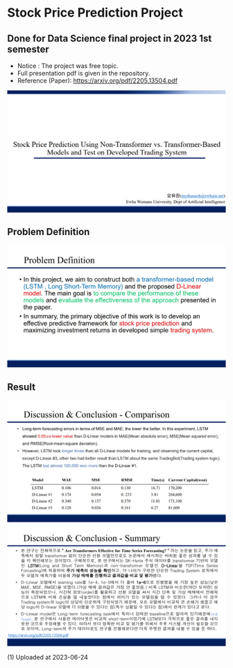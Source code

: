 # Stock Price Prediction Project
## Done for Data Science final project in 2023 1st semester

- Notice : The project was free topic.
- Full presentation pdf is given in the repository.
- Reference (Paper): <https://arxiv.org/pdf/2205.13504.pdf>


![Getting Started](./image1.png)

## Problem Definition
![Getting Started](./image2.jpg)

## Result
![Getting Started](./image3.jpg)
![Getting Started](./image4.png)


(1) Uploaded at 2023-06-24
